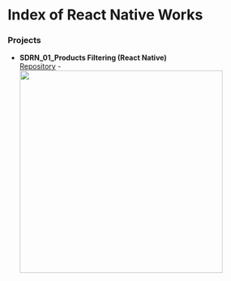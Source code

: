 # Index of React Native Works

### Projects

- **SDRN_01_Products Filtering (React Native)** <br/>[Repository](https://github.com/SemihDurmus/SDRN_01_Product_Filtering.git) - 
  <img src="images/menu.png" width="400"><br/><br/><br/><br/>
